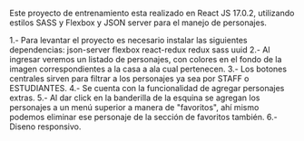 
Este proyecto de entrenamiento esta realizado en React JS 17.0.2, utilizando estilos SASS y Flexbox y  JSON server para el manejo de personajes.

1.- Para levantar el proyecto es necesario instalar las siguientes dependencias:
json-server
flexbox
react-redux
redux
sass
uuid
2.- Al ingresar veremos un listado de personajes, con colores en el fondo de la imagen  correspondientes a la casa a ala cual pertenecen.
3.- Los botones centrales sirven para filtrar a los personajes ya sea por STAFF o ESTUDIANTES.
4.- Se cuenta con la funcionalidad de agregar personajes extras.
5.- Al dar click en la banderilla de la esquina se agregan los personajes a un menú superior a manera de "favoritos", ahí mismo podemos eliminar ese personaje de la sección de favoritos también.
6.- Diseno responsivo.
